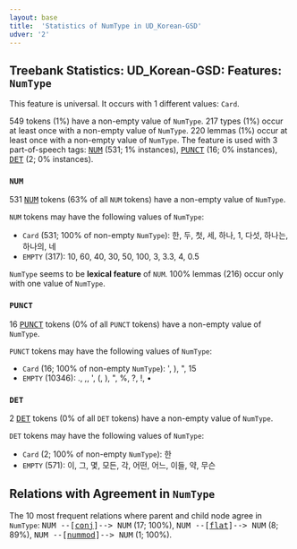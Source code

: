 ```yaml
---
layout: base
title:  'Statistics of NumType in UD_Korean-GSD'
udver: '2'
---
```


## Treebank Statistics: UD_Korean-GSD: Features: `NumType`

This feature is universal.
It occurs with 1 different values: `Card`.

549 tokens (1%) have a non-empty value of `NumType`.
217 types (1%) occur at least once with a non-empty value of `NumType`.
220 lemmas (1%) occur at least once with a non-empty value of `NumType`.
The feature is used with 3 part-of-speech tags: <tt><a href="ko_gsd-pos-NUM.html">NUM</a></tt> (531; 1% instances), <tt><a href="ko_gsd-pos-PUNCT.html">PUNCT</a></tt> (16; 0% instances), <tt><a href="ko_gsd-pos-DET.html">DET</a></tt> (2; 0% instances).

### `NUM`

531 <tt><a href="ko_gsd-pos-NUM.html">NUM</a></tt> tokens (63% of all `NUM` tokens) have a non-empty value of `NumType`.

`NUM` tokens may have the following values of `NumType`:

* `Card` (531; 100% of non-empty `NumType`): 한, 두, 첫, 세, 하나, 1, 다섯, 하나는, 하나의, 네
* `EMPTY` (317): 10, 60, 40, 30, 50, 100, 3, 3.3, 4, 0.5

`NumType` seems to be **lexical feature** of `NUM`. 100% lemmas (216) occur only with one value of `NumType`.

### `PUNCT`

16 <tt><a href="ko_gsd-pos-PUNCT.html">PUNCT</a></tt> tokens (0% of all `PUNCT` tokens) have a non-empty value of `NumType`.

`PUNCT` tokens may have the following values of `NumType`:

* `Card` (16; 100% of non-empty `NumType`): ', ), ", 15
* `EMPTY` (10346): ., ,, ', (, ), ", %, ?, !, •

### `DET`

2 <tt><a href="ko_gsd-pos-DET.html">DET</a></tt> tokens (0% of all `DET` tokens) have a non-empty value of `NumType`.

`DET` tokens may have the following values of `NumType`:

* `Card` (2; 100% of non-empty `NumType`): 한
* `EMPTY` (571): 이, 그, 몇, 모든, 각, 어떤, 어느, 이들, 약, 무슨

## Relations with Agreement in `NumType`

The 10 most frequent relations where parent and child node agree in `NumType`:
<tt>NUM --[<tt><a href="ko_gsd-dep-conj.html">conj</a></tt>]--> NUM</tt> (17; 100%),
<tt>NUM --[<tt><a href="ko_gsd-dep-flat.html">flat</a></tt>]--> NUM</tt> (8; 89%),
<tt>NUM --[<tt><a href="ko_gsd-dep-nummod.html">nummod</a></tt>]--> NUM</tt> (1; 100%).

